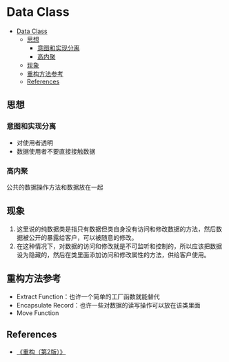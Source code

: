 # Data Class


<!-- TOC -->

- [Data Class](#data-class)
    - [思想](#思想)
        - [意图和实现分离](#意图和实现分离)
        - [高内聚](#高内聚)
    - [现象](#现象)
    - [重构方法参考](#重构方法参考)
    - [References](#references)

<!-- /TOC -->


## 思想
### 意图和实现分离
* 对使用者透明
* 数据使用者不要直接接触数据

### 高内聚
公共的数据操作方法和数据放在一起


## 现象
1. 这里说的纯数据类是指只有数据但类自身没有访问和修改数据的方法，然后数据被公开的暴露给客户，可以被随意的修改。
2. 在这种情况下，对数据的访问和修改就是不可监听和控制的，所以应该把数据设为隐藏的，然后在类里面添加访问和修改属性的方法，供给客户使用。


## 重构方法参考
* Extract Function：也许一个简单的工厂函数就能替代
* Encapsulate Record：也许一些对数据的读写操作可以放在该类里面
* Move Function


## References
* [《重构（第2版）》](https://book.douban.com/subject/33400354/)
